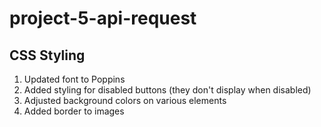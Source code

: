 # project-5-api-request


## CSS Styling 
1. Updated font to Poppins
2. Added styling for disabled buttons (they don't display when disabled)
3. Adjusted background colors on various elements 
4. Added border to images

